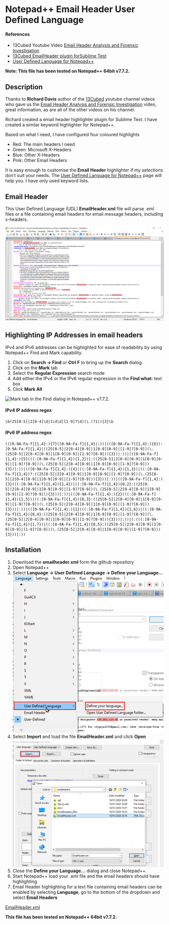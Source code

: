 Notepad++ Email Header User Defined Language
================

#### References

  - 13Cubed Youtube Video [Email Header Analysis and Forensic
    Investigation](https://www.youtube.com/watch?v=nK5QpGSBR8c)
  - [13Cubed EmailHeader plugin forSublime
    Test](https://github.com/13Cubed/EmailHeader)
  - [User Defined Language for
    Notepad++](https://ivan-radic.github.io/udl-documentation/)

**Note: This file has been tested on Notepad++ 64bit v7.7.2.**

## Description

Thanks to **Richard Davis** author of the
[13Cubed](https://www.youtube.com/user/davisrichardg/) youtube channel
videos who gave us the [Email Header Analysis and Forensic
Investigation](https://www.youtube.com/watch?v=nK5QpGSBR8c) video, great
information, as are all of the other videos on his channel.

Richard created a email header highlighter plugin for Sublime Text. I
have created a similar keyword highlighter for Notepad++.

Based on what I need, I have configured four coloured highlights

  - Red: The main headers I need
  - Green: Microsoft X-Headers
  - Blue: Other X-Headers
  - Pink: Other Email Headers

It is easy enough to customise the **Email Header** highlighter if my
selections don’t suit your needs. The [User Defined Language for
Notepad++](https://ivan-radic.github.io/udl-documentation/) page will
help you. I have only used keyword lists.

## Email Header

This User Defined Language (UDL) **EmailHeader.xml** file will parse
.eml files or a file containing email headers for email message headers,
including x-headers.

![](screenshots/emailheader.png)

## Highlighting IP Addresses in email headers

IPv4 and IPv6 addresses can be highlighted for ease of readability by
using Notepad++ Find and Mark capability.

1.  Click on **Search -\> Find** or **Ctrl F** to bring up the
    **Search** dialog.
2.  Click on the **Mark** tab
3.  Select the **Regular Expression** search mode
4.  Add either the IPv4 or the IPv6 regular expression in the **Find
    what:** text box
5.  Click **Mark All**

![Mark tab in the Find dialog in Notepad++
v7.7.2.](screenshots/regexsearch.png)

#### IPv4 IP address regex

    \b(25[0-5]|2[0-4]\d|1\d\d|[1-9]?\d)(\.(?1)){3}\b

#### IPv6 IP address regex

    (([0-9A-Fa-f]{1,4}:){7}([0-9A-Fa-f]{1,4}|:))|(([0-9A-Fa-f]{1,4}:){6}(:[0-9A-Fa-f]{1,4}|((25[0-5]|2[0-4][0-9]|1[0-9][0-9]|[1-9]?[0-9])(\.(25[0-5]|2[0-4][0-9]|1[0-9][0-9]|[1-9]?[0-9])){3})|:))|(([0-9A-Fa-f]{1,4}:){5}(((:[0-9A-Fa-f]{1,4}){1,2})|:((25[0-5]|2[0-4][0-9]|1[0-9][0-9]|[1-9]?[0-9])(\.(25[0-5]|2[0-4][0-9]|1[0-9][0-9]|[1-9]?[0-9])){3})|:))|(([0-9A-Fa-f]{1,4}:){4}(((:[0-9A-Fa-f]{1,4}){1,3})|((:[0-9A-Fa-f]{1,4})?:((25[0-5]|2[0-4][0-9]|1[0-9][0-9]|[1-9]?[0-9])(\.(25[0-5]|2[0-4][0-9]|1[0-9][0-9]|[1-9]?[0-9])){3}))|:))|(([0-9A-Fa-f]{1,4}:){3}(((:[0-9A-Fa-f]{1,4}){1,4})|((:[0-9A-Fa-f]{1,4}){0,2}:((25[0-5]|2[0-4][0-9]|1[0-9][0-9]|[1-9]?[0-9])(\.(25[0-5]|2[0-4][0-9]|1[0-9][0-9]|[1-9]?[0-9])){3}))|:))|(([0-9A-Fa-f]{1,4}:){2}(((:[0-9A-Fa-f]{1,4}){1,5})|((:[0-9A-Fa-f]{1,4}){0,3}:((25[0-5]|2[0-4][0-9]|1[0-9][0-9]|[1-9]?[0-9])(\.(25[0-5]|2[0-4][0-9]|1[0-9][0-9]|[1-9]?[0-9])){3}))|:))|(([0-9A-Fa-f]{1,4}:){1}(((:[0-9A-Fa-f]{1,4}){1,6})|((:[0-9A-Fa-f]{1,4}){0,4}:((25[0-5]|2[0-4][0-9]|1[0-9][0-9]|[1-9]?[0-9])(\.(25[0-5]|2[0-4][0-9]|1[0-9][0-9]|[1-9]?[0-9])){3}))|:))|(:(((:[0-9A-Fa-f]{1,4}){1,7})|((:[0-9A-Fa-f]{1,4}){0,5}:((25[0-5]|2[0-4][0-9]|1[0-9][0-9]|[1-9]?[0-9])(\.(25[0-5]|2[0-4][0-9]|1[0-9][0-9]|[1-9]?[0-9])){3}))|:))

## Installation

1.  Download the **emailheader.xml** form the github repository
2.  Open Notepad++
3.  Select **Language -\> User Defined Language -\> Define your
    Language…** ![](screenshots/install1.png)
4.  Select **Import** and load the file **EmailHeader.xml** and click
    **Open** ![](screenshots/install2.png)
5.  Close the **Define your Language…** dialog and close Notepad++.
6.  Start Notepad++ load your .eml file and the email headers should
    have highlighting
7.  Email Header highlighting for a text file containing email headers
    can be enabled by selecting **Language**, go to the bottom of the
    dropdown and select **Email Headers**

[EmailHeader.xml](EmailHeader.xml)

**This file has been tested on Notepad++ 64bit v7.7.2.**
